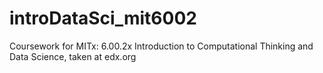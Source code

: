 # introDataSci_mit6002
Coursework for MITx: 6.00.2x Introduction to Computational Thinking and Data Science, taken at edx.org
